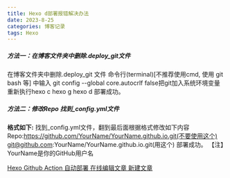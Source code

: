 ```yaml
---
title: Hexo d部署报错解决办法
date: 2023-8-25 
categories: 博客记录
tags: Hexo
---
```


##### 方法一：***在博客文件夹中删除.deploy_git文件***

在博客文件夹中删除.deploy_git 文件
命令行(terminal)[不推荐使用cmd, 使用 git bash 等] 中输入 git config --global core.autocrlf false把git加入系统环境变量
重新执行hexo c hexo g hexo d
部署成功。

##### 方法二：***修改Repo 找到_config.yml文件***


**格式如下:**
找到_config.yml文件，翻到最后面根据格式修改如下内容
Repo:https://github.com/YourName/YourName.github.io.git(不要使用这个)
  		  git@github.com:YourName/YourName.github.io.git(用这个)
部署成功。
【注】YourName是你的GitHub用户名

[Hexo Github Action 自动部署 在线编辑文章 新建文章](https://hexo-delta-khaki.vercel.app/posts/3.html)

